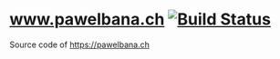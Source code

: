 # www.pawelbana.ch [![Build Status](https://travis-ci.org/pawlobanano/pawelbana.ch.svg?branch=PROD)](https://travis-ci.org/pawlobanano/pawelbana.ch)

Source code of https://pawelbana.ch
